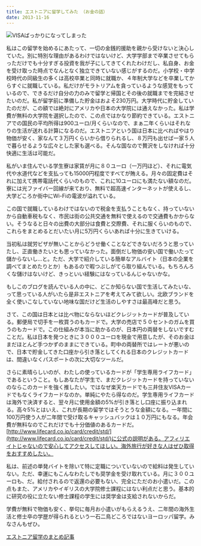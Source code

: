 ```yaml
---
title: エストニアに留学してみた （お金の話）
date: 2013-11-16
---
```


![VISAばっかりになってしまった](https://photos.xar.sh/11732815235_2355fce3d7.jpg)

私はこの留学を始めるにあたって、一切の金銭的援助を親から受けないと決心していた。別に特別な理由があるわけではないけど、大学学部まで卒業させてもらっただけでも十分すぎる投資を我が子にしてきてくれたわけだし、私自身、お金を受け取った時点でなんとなく独立できていない感じがするのだ。小学校・中学校時代の同級生の多くは高校卒業と同時に就職か、４年制大学などを卒業してからすぐに就職している。私だけがモラトリアムを貪っているような感覚をもっているので、できるだけ自分の力のみで留学と帰国とその後の就職までを完結させたいのだ。私が留学前に準備した貯金はおよそ230万円。大学時代に貯金していたのだが、この額では絶対にアメリカや日本の大学院には通えなかった。私は学費が無料の大学院を選択したので、この点ではかなり節約できている。エストニアでの国民の平均所得は900ユーロ/月くらいなので、まぁ二年くらいはそれなりの生活が送れる計算になるのだ。エストニアという国は日本に比べればやはり物価が安く、家なんて３万円くらいから借りられるし、８万円も出せば一家５人で暮らせるような広々とした家も選べる。そんな国なので贅沢をしなければ十分快適に生活は可能だ。

私がいま住んでいる学生寮は家賃が月に８０ユーロ（一万円ほど）、それに電気代や水道代などを支払っても15000円程度ですべてが賄える。月々の固定費はそれに加えて携帯電話代くらいのもので、これに10ユーロにも満たない額なのだ。寮には光ファイバー回線が来ており、無料で超高速インターネットが使えるし、大学どころか街中にWi-Fiの電波が溢れている。

この国で就職しているわけではないので税金を支払うこともなく、持っていないから自動車税もなく、市民は街の公共交通を無料で使えるので交通費もかからない。そうなると日々の出費の大部分は食費と交際費、それに服くらいのもので、これらをまとめるとだいたい月に5万円くらいあれば十分に生きていける。

当初私は就労ビザが無いことからどうせ働くことなどできないだろうと思っていたし、正直働きたいとも思っていなかった。面倒だし物価の安い国で働いたって儲からないし…と。ただ、大学で紹介している簡単なアルバイト（日本の企業を調べてまとめたりとか）もあるので暇つぶしがてら取り組んでいる。もちろんろくな儲けはないけど、きっといい経験にはなっているんじゃないかな。

もしこのブログを読んでいる人の中に、どこか知らない国で生活してみたいな、って思っている人がいたら是非エストニアを考えてみて欲しい。北欧ブランドを全く使いこなしていない地味な国だけど生活のしやすさは最高峰だと思う。

さて、この国は日本とは比べ物にならないほどクレジットカードが普及している。郵便局で切手を一枚買うのもカードで。大学の売店で５０セントのガムを買うのもカードで。この仕組みが本当に助かるのが、日本円の両替をしないですむことだ。私は日本を発つときに３０００ユーロを現金で用意したが、そのお金はまだほとんど手つかずのままにできている。町中の両替所ではレートが悪いので、日本で貯金してきた口座から引き落としてくれる日本のクレジットカードは、間違いなくパスポートの次に大切なツールだ。

さらに素晴らしいのが、わたしの使っているカードが「学生専用ライフカード」であるということ。もしあなたが学生で、まだクレジットカードを持っていないのならこのカードを強く推したい。ではなぜ楽天カードでも三井住友VISAカードでもなくライフカードなのか。単純にやたら得なのだ。学生専用ライフカードは海外で決済すると、翌々月に使用金額の5%が引き落とし口座に振り込まれる。高々5%とはいえ、これが長期の留学ではそうとうな金額になる。一年間に100万円使う人が二年間で受け取るキャッシュバックは１０万円にもなる。年会費が無料なのでこれだけでも十分価値のあるカードだ。
[http://www.lifecard.co.jp/card/credit/std/](http://www.lifecard.co.jp/card/credit/std/)に公式の説明がある。アフィリエイトじゃないので安心してアクセスしてほしい。海外旅行が好きな人はぜひ取得をおすすめしたい。

私は、前述の単発バイトを除いて特に定職についていないので給料は発生していない。ただ、幸運にもこんなわたしでも奨学金を受け取れている。月に３００ユーロも、だ。給付されるので返還の必要もない、完全にただのお小遣いだ。この点もまた、アメリカやイギリスの大学院修士課程にはない利点だと思う。基本的に研究の役に立たない修士課程の学生には奨学金は支給されないからだ。

学費が無料で物価も安く、挙句に毎月お小遣いがもらえるうえ、二年間の海外生活と修士卒の学歴が得られるという一石二鳥どころではないヨーロッパ留学。みなさんもぜひ。

[エストニア留学のまとめ記事](/post/1412315684/)
